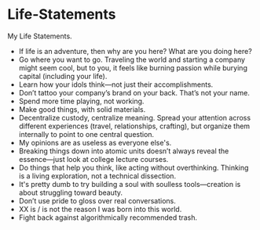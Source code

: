 # Life-Statements
My Life Statements.

- If life is an adventure, then why are you here? What are you doing here?
- Go where you want to go. Traveling the world and starting a company might seem cool, but to you, it feels like burning passion while burying capital (including your life).
- Learn how your idols think—not just their accomplishments.
- Don’t tattoo your company’s brand on your back. That’s not your name.
- Spend more time playing, not working.
- Make good things, with solid materials.
- Decentralize custody, centralize meaning. Spread your attention across different experiences (travel, relationships, crafting), but organize them internally to point to one central question.
- My opinions are as useless as everyone else's.
- Breaking things down into atomic units doesn’t always reveal the essence—just look at college lecture courses.
- Do things that help you think, like acting without overthinking. Thinking is a living exploration, not a technical dissection.
- It's pretty dumb to try building a soul with soulless tools—creation is about struggling toward beauty.
- Don’t use pride to gloss over real conversations.
- XX is / is not the reason I was born into this world.
- Fight back against algorithmically recommended trash.
